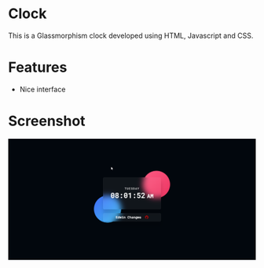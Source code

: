 # Clock
This is a Glassmorphism clock developed using HTML, Javascript and CSS.
# Features
- Nice interface
# Screenshot
![](img/shot.png)
